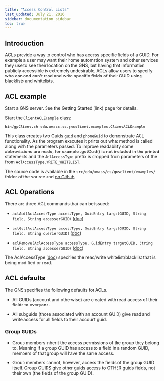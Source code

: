 ```yaml
---
title: "Access Control Lists"
last_updated: July 21, 2016
sidebar: documentation_sidebar
toc: true
---
```


## Introduction
ACLs provide a way to control who has access specific fields of a GUID. For example a user may want their home automation system and other services they use to see their location on the GNS, but having that information publicly accessible is extremely undesirable. ACLs allow users to specify who can and can't read and write specific fields of their GUID using blacklists and whitelists.

## ACL example
Start a GNS server. See the Getting Started (link) page for details.

Start the `ClientACLExample` class:

```
bin/gpClient.sh edu.umass.cs.gnsclient.examples.ClientACLExample
```

This class creates two Guids `guid` and `phoneGuid` to demonstrate ACL functionality. As the program executes it prints out what method is called along with the parameters passed. To improve readability some abbreviations are made, for example .getGuid() is not included in the printed statements and the `AclAccessType` prefix is dropped from parameters of the from `AclAccessType.WRITE_WHITELIST`.

The source code is available in the `src/edu/umass/cs/gnsclient/examples/` folder of the source and [on Github](https://github.com/MobilityFirst/GNS/blob/master/src/edu/umass/cs/gnsclient/examples/ClientACLExample.java).

## ACL Operations
There are three ACL commands that can be issued:

* `aclAdd(AclAccessType accessType, GuidEntry targetGUID, String field, String accesserGUID)` ([doc](https://mobilityfirst.github.io/GNS/doc/edu/umass/cs/gnsclient/client/GNSCommand.html#aclAdd-edu.umass.cs.gnscommon.AclAccessType-edu.umass.cs.gnsclient.client.util.GuidEntry-java.lang.String-java.lang.String-))

* `aclGet(AclAccessType accessType, GuidEntry targetGUID, String field, String querierGUID)` ([doc](https://mobilityfirst.github.io/GNS/doc/edu/umass/cs/gnsclient/client/GNSCommand.html#aclGet-edu.umass.cs.gnscommon.AclAccessType-edu.umass.cs.gnsclient.client.util.GuidEntry-java.lang.String-java.lang.String-))

* `aclRemove(AclAccessType accessType, GuidEntry targetGUID, String field, String accesserGUID)` ([doc](https://mobilityfirst.github.io/GNS/doc/edu/umass/cs/gnsclient/client/GNSCommand.html#aclRemove-edu.umass.cs.gnscommon.AclAccessType-edu.umass.cs.gnsclient.client.util.GuidEntry-java.lang.String-java.lang.String-))

The AclAccessType ([doc](https://mobilityfirst.github.io/GNS/doc/edu/umass/cs/gnscommon/AclAccessType.html)) specifies the read/write whitelist/blacklist that is being modified or read.

## ACL defaults

The GNS specifies the following defaults for ACLs.

* All GUIDs (account and otherwise) are created with read access of their fields to everyone.

* All subguids (those associated with an account GUID) give read and write access for all fields to their account guid.

### Group GUIDs

* Group members inherit the access permissions of the group they belong to. Meaning if a group GUID has access to a field in a random GUID, members of that group will have the same access.

* Group members cannot, however, access the fields of the group GUID itself. Group GUIDS give other guids access to OTHER guids fields, not their own (the fields of the group GUID).
